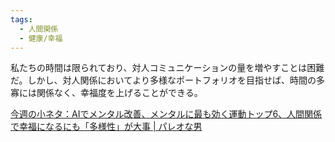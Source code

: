 ```yaml
---
tags:
  - 人間関係
  - 健康/幸福
---
```

私たちの時間は限られており、対人コミュニケーションの量を増やすことは困難だ。しかし、対人関係においてより多様なポートフォリオを目指せば、時間の多寡には関係なく、幸福度を上げることができる。

[今週の小ネタ：AIでメンタル改善、メンタルに最も効く運動トップ6、人間関係で幸福になるにも「多様性」が大事 | パレオな男](https://yuchrszk.blogspot.com/2024/03/ai6.html)